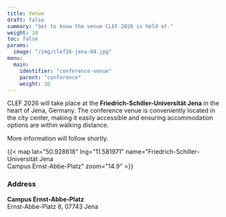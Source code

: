 ```yaml
---
title: Venue
draft: false
summary: "Get to know the venue CLEF 2026 is held at."
weight: 30
toc: false
params:
  image: "/img/clef26-jena-04.jpg"
menu:
  main:
    identifier: "conference-venue"
    parent: "conference"
    weight: 30
---
```


CLEF 2026 will take place at the **Friedrich-Schiller-Universität Jena** in the heart of Jena, Germany. The conference venue is conveniently located in the city center, making it easily accessible and ensuring accommodation options are within walking distance.

More information will follow shortly.

{{< map lat="50.928618" lng="11.581971" name="Friedrich-Schiller-Universität Jena <br>Campus Ernst-Abbe-Platz" zoom="14.9" >}}

### Address

**Campus Ernst-Abbe-Platz**  
Ernst-Abbe-Platz 8, 07743 Jena

